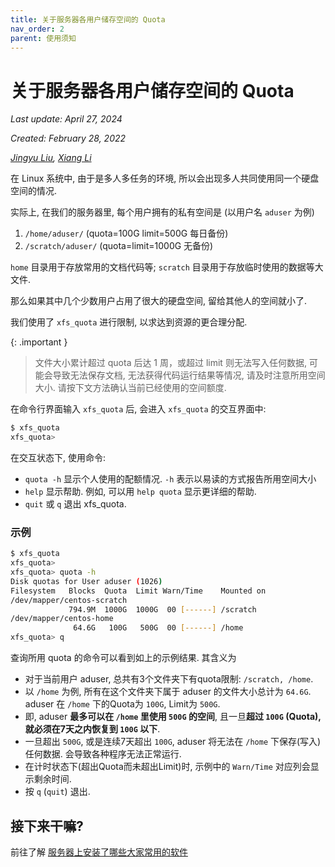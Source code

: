 ```yaml
---
title: 关于服务器各用户储存空间的 Quota
nav_order: 2
parent: 使用须知
---
```


# 关于服务器各用户储存空间的 Quota

*Last update: April 27, 2024*

*Created: February 28, 2022*

*[Jingyu Liu](mailto:381258337@qq.com), [Xiang Li](mailto:646873166@qq.com)*

在 Linux 系统中, 由于是多人多任务的环境, 所以会出现多人共同使用同一个硬盘空间的情况.

实际上, 在我们的服务器里, 每个用户拥有的私有空间是 (以用户名 `aduser` 为例)

1. `/home/aduser/` (quota=100G limit=500G 每日备份)
2. `/scratch/aduser/` (quota=limit=1000G 无备份)

`home` 目录用于存放常用的文档代码等; `scratch` 目录用于存放临时使用的数据等大文件.

那么如果其中几个少数用户占用了很大的硬盘空间, 留给其他人的空间就小了.

我们使用了 `xfs_quota` 进行限制, 以求达到资源的更合理分配.

{: .important }
> 文件大小累计超过 quota 后达 1 周，或超过 limit 则无法写入任何数据, 可能会导致无法保存文档, 无法获得代码运行结果等情况, 请及时注意所用空间大小. 请按下文方法确认当前已经使用的空间额度.


<!-- 你可以通过 `xfs_quota -x -c <command> <mount_point>` 来使用 xfs_quota. 这里 command 为要输入的指令, mount_point 为挂载目录(不是必须的); 参数 `-x` 表示进入专家模式, 这样后续才能够加入 `-c` 的指令参数; 参数 `-c `后面加的就是指令. 也可以先输入 `xfs_quota`, 然后再输入指令. 我们主要学习可以输入的指令. -->

<!-- `print` 列出目前主机内的文件系统参数等数据. -->

<!-- `df` 请看下面的 `free` 命令. -->

在命令行界面输入 `xfs_quota` 后, 会进入 `xfs_quota` 的交互界面中:

~~~ bash
$ xfs_quota
xfs_quota>
~~~

在交互状态下, 使用命令:

- `quota -h` 显示个人使用的配额情况. `-h` 表示以易读的方式报告所用空间大小
- `help` 显示帮助. 例如, 可以用 `help quota` 显示更详细的帮助.
- `quit` 或 `q` 退出 xfs_quota.

### 示例

~~~ bash
$ xfs_quota
xfs_quota>
xfs_quota> quota -h
Disk quotas for User aduser (1026)
Filesystem   Blocks  Quota  Limit Warn/Time    Mounted on
/dev/mapper/centos-scratch
             794.9M  1000G  1000G  00 [------] /scratch
/dev/mapper/centos-home
              64.6G   100G   500G  00 [------] /home
xfs_quota> q
~~~

查询所用 quota 的命令可以看到如上的示例结果. 其含义为

- 对于当前用户 aduser, 总共有3个文件夹下有quota限制: `/scratch, /home`.
- 以 `/home` 为例, 所有在这个文件夹下属于 aduser 的文件大小总计为 `64.6G`. aduser 在 `/home` 下的Quota为 `100G`, Limit为 `500G`.
- 即, aduser **最多可以在 `/home` 里使用 `500G` 的空间**, 且一旦**超过 `100G` (Quota), 就必须在7天之内恢复到 `100G` 以下**.
- 一旦超出 `500G`, 或是连续7天超出 `100G`, aduser 将无法在 `/home` 下保存(写入)任何数据. 会导致各种程序无法正常运行.
- 在计时状态下(超出Quota而未超出Limit)时, 示例中的 `Warn/Time` 对应列会显示剩余时间.
- 按 `q` (`quit`) 退出.

<!-- 下面是一些常用的接在 `quota` 命令后的参数: -->
<!-- - `-h` 以易读的方式报告所用空间大小 -->
<!-- - `-g` 指定用户组(名称或ID) -->
<!-- - `-p` 指定具体的项目 (名称或 ID ) -->
<!-- - `-u` 指定用户名 -->
<!-- - `-b` 展示已经使用的blocks -->
<!-- - `-i` 展示已经使用的 inodes -->
<!-- - `-r` 显示使用的实时 blocks 的数量 -->
<!-- - `-n` 跳过标识符到名称的转换, 只报告 ID -->
<!-- - `-N` 取消标题 -->
<!-- - `-v` 增加报告的长度 -->
<!-- - `-f <file>` 将输出写入到文件file. -->

<!-- `free` 报告文件系统使用情况. 下面是一些参数: `-b`; `-i`; `-r`; `-h`; `-N`; `-f <file>`. -->

## 接下来干嘛?

前往了解 [服务器上安装了哪些大家常用的软件](../software/index)
